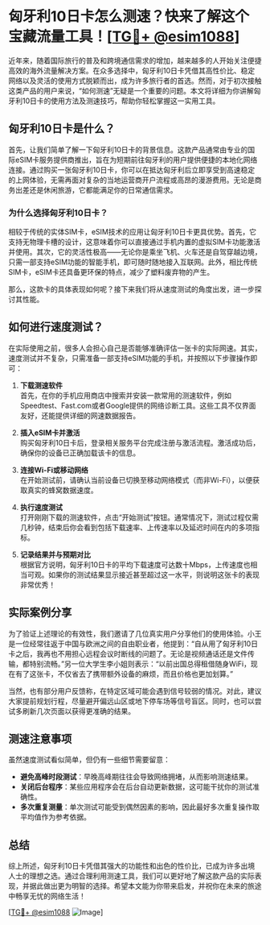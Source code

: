 # 匈牙利10日卡怎么测速？快来了解这个宝藏流量工具！[[TG💪+ @esim1088](https://t.me/s/esim1088)]

近年来，随着国际旅行的普及和跨境通信需求的增加，越来越多的人开始关注便捷高效的海外流量解决方案。在众多选择中，匈牙利10日卡凭借其高性价比、稳定网络以及灵活的使用方式脱颖而出，成为许多旅行者的首选。然而，对于初次接触这类产品的用户来说，“如何测速”无疑是一个重要的问题。本文将详细为你讲解匈牙利10日卡的使用方法及测速技巧，帮助你轻松掌握这一实用工具。

## 匈牙利10日卡是什么？

首先，让我们简单了解一下匈牙利10日卡的背景信息。这款产品通常由专业的国际eSIM卡服务提供商推出，旨在为短期前往匈牙利的用户提供便捷的本地化网络连接。通过购买一张匈牙利10日卡，你可以在抵达匈牙利后立即享受到高速稳定的上网体验，无需再面对复杂的当地运营商开户流程或高昂的漫游费用。无论是商务出差还是休闲旅游，它都能满足你的日常通信需求。

### 为什么选择匈牙利10日卡？

相较于传统的实体SIM卡，eSIM技术的应用让匈牙利10日卡更具优势。首先，它支持无物理卡槽的设计，这意味着你可以直接通过手机内置的虚拟SIM卡功能激活并使用。其次，它的灵活性极高——无论你是乘坐飞机、火车还是自驾穿越边境，只需一部支持eSIM功能的智能手机，即可随时随地接入互联网。此外，相比传统SIM卡，eSIM卡还具备更环保的特点，减少了塑料废弃物的产生。

那么，这款卡的具体表现如何呢？接下来我们将从速度测试的角度出发，进一步探讨其性能。

## 如何进行速度测试？

在实际使用之前，很多人会担心自己是否能够准确评估一张卡的实际网速。其实，速度测试并不复杂，只需准备一部支持eSIM功能的手机，并按照以下步骤操作即可：

1. **下载测速软件**  
   首先，在你的手机应用商店中搜索并安装一款常用的测速软件，例如Speedtest、Fast.com或者Google提供的网络诊断工具。这些工具不仅界面友好，还能提供详细的网速数据报告。

2. **插入eSIM卡并激活**  
   购买匈牙利10日卡后，登录相关服务平台完成注册与激活流程。激活成功后，确保你的设备已正确加载该卡的信息。

3. **连接Wi-Fi或移动网络**  
   在开始测试前，请确认当前设备已切换至移动网络模式（而非Wi-Fi），以便获取真实的蜂窝数据速度。

4. **执行速度测试**  
   打开刚刚下载的测速软件，点击“开始测试”按钮。通常情况下，测试过程仅需几秒钟，结束后你会看到包括下载速率、上传速率以及延迟时间在内的多项指标。

5. **记录结果并与预期对比**  
   根据官方说明，匈牙利10日卡的平均下载速度可达数十Mbps，上传速度也相当可观。如果你的测试结果显示接近甚至超过这一水平，则说明这张卡的表现非常优秀！

## 实际案例分享

为了验证上述理论的有效性，我们邀请了几位真实用户分享他们的使用体验。小王是一位经常往返于中国与欧洲之间的自由职业者，他提到：“自从用了匈牙利10日卡之后，我再也不用担心远程会议时断线的问题了。无论是视频通话还是文件传输，都特别流畅。”另一位大学生李小姐则表示：“以前出国总得租借随身WiFi，现在有了这张卡，不仅省去了携带额外设备的麻烦，而且价格也更加划算。”

当然，也有部分用户反馈称，在特定区域可能会遇到信号较弱的情况。对此，建议大家提前规划行程，尽量避开偏远山区或地下停车场等信号盲区。同时，也可以尝试多刷新几次页面以获得更准确的结果。

## 测速注意事项

虽然速度测试看似简单，但仍有一些细节需要留意：

- **避免高峰时段测试**：早晚高峰期往往会导致网络拥堵，从而影响测速结果。
- **关闭后台程序**：某些应用程序会在后台自动更新数据，这可能干扰你的测试准确性。
- **多次重复测量**：单次测试可能受到偶然因素的影响，因此最好多次重复操作取平均值作为参考依据。

## 总结

综上所述，匈牙利10日卡凭借其强大的功能性和出色的性价比，已成为许多出境人士的理想之选。通过合理利用测速工具，我们可以更好地了解这款产品的实际表现，并据此做出更为明智的选择。希望本文能为你带来启发，并祝你在未来的旅途中畅享无忧的网络生活！

[[TG💪+ @esim1088](https://t.me/s/esim1088) ![Image](https://i.postimg.cc/4NQfJmqS/Snipaste-2025-05-13-00-14-12.png)]